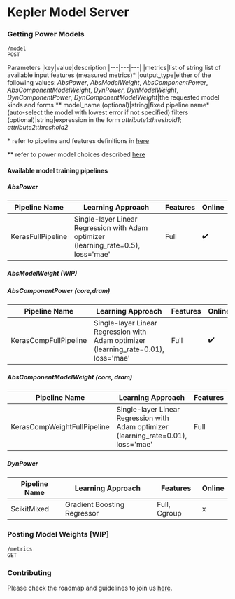 # Kepler Model Server

### Getting Power Models
```
/model
POST
```

Parameters
|key|value|description
|---|---|---|
|metrics|list of string|list of available input features (measured metrics)*
|output_type|either of the following values: *AbsPower*, *AbsModelWeight*, *AbsComponentPower*, *AbsComponentModelWeight*, *DynPower*,  *DynModelWeight*, *DynComponentPower*, *DynComponentModelWeight*|the requested model kinds and forms \**
model_name (optional)|string|fixed pipeline name* (auto-select the model with lowest error if not specified)
filters (optional)|string|expression in the form *attribute1*:*threshold1*; *attribute2*:*threshold2*

\* refer to pipeline and features definitions in [here](./doc/train_pipeline.md)

\** refer to power model choices described [here](#power-models)

#### Available model training pipelines
##### AbsPower
|Pipeline Name|Learning Approach|Features|Online|
|---|---|---|---|
|KerasFullPipeline|Single-layer Linear Regression with Adam optimizer (learning_rate=0.5), loss='mae'|Full|:heavy_check_mark:

##### AbsModelWeight (WIP)

##### AbsComponentPower (core,dram)
|Pipeline Name|Learning Approach|Features|Online|
|---|---|---|---|
|KerasCompFullPipeline|Single-layer Linear Regression with Adam optimizer (learning_rate=0.01), loss='mae'|Full|:heavy_check_mark:

##### AbsComponentModelWeight (core, dram)
|Pipeline Name|Learning Approach|Features|Online|
|---|---|---|---|
|KerasCompWeightFullPipeline|Single-layer Linear Regression with Adam optimizer (learning_rate=0.01), loss='mae'|Full|:heavy_check_mark:

##### DynPower 
|Pipeline Name|Learning Approach|Features|Online|
|---|---|---|---|
ScikitMixed|Gradient Boosting Regressor|Full, Cgroup|x|


### Posting Model Weights [WIP]
```
/metrics
GET
```

### Contributing
Please check the roadmap and guidelines to join us [here](./contributing.md).
